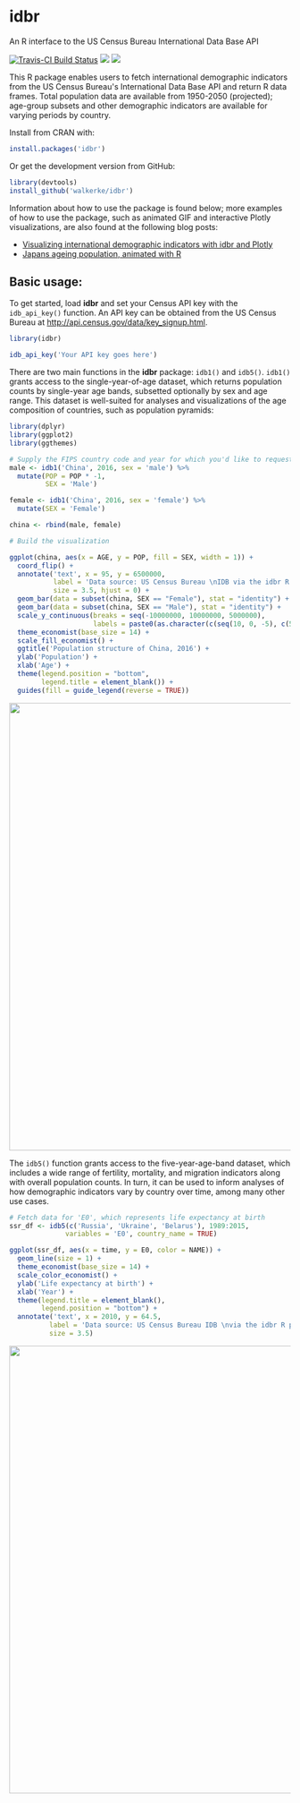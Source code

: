 # idbr
An R interface to the US Census Bureau International Data Base API

[![Travis-CI Build Status](https://travis-ci.org/walkerke/idbr.svg?branch=master)](https://travis-ci.org/walkerke/idbr)  ![](http://www.r-pkg.org/badges/version/idbr)  ![](http://cranlogs.r-pkg.org/badges/grand-total/idbr)

This R package enables users to fetch international demographic indicators from the US Census Bureau's International Data Base API and return R data frames.  Total population data are available from 1950-2050 (projected); age-group subsets and other demographic indicators are available for varying periods by country.  

Install from CRAN with: 

```r
install.packages('idbr')
```

Or get the development version from GitHub: 

```r
library(devtools)
install_github('walkerke/idbr')
```

Information about how to use the package is found below; more examples of how to use the package, such as animated GIF and interactive Plotly visualizations, are also found at the following blog posts: 

* [Visualizing international demographic indicators with idbr and Plotly](http://walkerke.github.io/2016/01/idbr/)
* [Japans ageing population, animated with R](http://blog.revolutionanalytics.com/2016/02/japans-ageing-population-animated-with-r.html)

## Basic usage: 

To get started, load __idbr__ and set your Census API key with the `idb_api_key()` function.  An API key can be obtained from the US Census Bureau at <http://api.census.gov/data/key_signup.html>.

```r
library(idbr)

idb_api_key('Your API key goes here')
```

There are two main functions in the __idbr__ package: `idb1()` and `idb5()`.  `idb1()` grants access to the single-year-of-age dataset, which returns population counts by single-year age bands, subsetted optionally by sex and age range.  This dataset is well-suited for analyses and visualizations of the age composition of countries, such as population pyramids: 

```r
library(dplyr)
library(ggplot2)
library(ggthemes)

# Supply the FIPS country code and year for which you'd like to request data, optionally by sex
male <- idb1('China', 2016, sex = 'male') %>%
  mutate(POP = POP * -1,
         SEX = 'Male')

female <- idb1('China', 2016, sex = 'female') %>%
  mutate(SEX = 'Female')

china <- rbind(male, female) 

# Build the visualization

ggplot(china, aes(x = AGE, y = POP, fill = SEX, width = 1)) +
  coord_flip() +
  annotate('text', x = 95, y = 6500000, 
           label = 'Data source: US Census Bureau \nIDB via the idbr R package', 
           size = 3.5, hjust = 0) + 
  geom_bar(data = subset(china, SEX == "Female"), stat = "identity") +
  geom_bar(data = subset(china, SEX == "Male"), stat = "identity") +
  scale_y_continuous(breaks = seq(-10000000, 10000000, 5000000),
                     labels = paste0(as.character(c(seq(10, 0, -5), c(5, 10))), "m")) +
  theme_economist(base_size = 14) + 
  scale_fill_economist() + 
  ggtitle('Population structure of China, 2016') + 
  ylab('Population') + 
  xlab('Age') + 
  theme(legend.position = "bottom", 
        legend.title = element_blank()) + 
  guides(fill = guide_legend(reverse = TRUE))

```

<img src="http://personal.tcu.edu/kylewalker/img/china2.png" style = "width: 800px">

The `idb5()` function grants access to the five-year-age-band dataset, which includes a wide range of fertility, mortality, and migration indicators along with overall population counts.  In turn, it can be used to inform analyses of how demographic indicators vary by country over time, among many other use cases.  

```r
# Fetch data for 'E0', which represents life expectancy at birth
ssr_df <- idb5(c('Russia', 'Ukraine', 'Belarus'), 1989:2015, 
              variables = 'E0', country_name = TRUE)

ggplot(ssr_df, aes(x = time, y = E0, color = NAME)) + 
  geom_line(size = 1) + 
  theme_economist(base_size = 14) + 
  scale_color_economist() + 
  ylab('Life expectancy at birth') + 
  xlab('Year') + 
  theme(legend.title = element_blank(), 
        legend.position = "bottom") + 
  annotate('text', x = 2010, y = 64.5, 
          label = 'Data source: US Census Bureau IDB \nvia the idbr R package', 
          size = 3.5)
```

<img src="http://personal.tcu.edu/kylewalker/img/ssr.png" style = "width: 800px">


